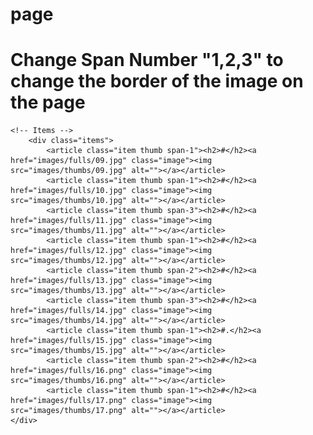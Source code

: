 # page

# <article class="item thumb span-1"> Change Span Number "1,2,3" to change the border of the image on the page

	<!-- Items -->
		<div class="items">
			<article class="item thumb span-1"><h2>#</h2><a href="images/fulls/09.jpg" class="image"><img src="images/thumbs/09.jpg" alt=""></a></article>
			<article class="item thumb span-1"><h2>#</h2><a href="images/fulls/10.jpg" class="image"><img src="images/thumbs/10.jpg" alt=""></a></article>
			<article class="item thumb span-3"><h2>#</h2><a href="images/fulls/11.jpg" class="image"><img src="images/thumbs/11.jpg" alt=""></a></article>
			<article class="item thumb span-1"><h2>#</h2><a href="images/fulls/12.jpg" class="image"><img src="images/thumbs/12.jpg" alt=""></a></article>
			<article class="item thumb span-2"><h2>#</h2><a href="images/fulls/13.jpg" class="image"><img src="images/thumbs/13.jpg" alt=""></a></article>
			<article class="item thumb span-3"><h2>#</h2><a href="images/fulls/14.jpg" class="image"><img src="images/thumbs/14.jpg" alt=""></a></article>
			<article class="item thumb span-1"><h2>#.</h2><a href="images/fulls/15.jpg" class="image"><img src="images/thumbs/15.jpg" alt=""></a></article>
			<article class="item thumb span-2"><h2>#</h2><a href="images/fulls/16.png" class="image"><img src="images/thumbs/16.png" alt=""></a></article>
			<article class="item thumb span-1"><h2>#</h2><a href="images/fulls/17.png" class="image"><img src="images/thumbs/17.png" alt=""></a></article>
    </div>
